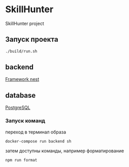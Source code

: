 # SkillHunter
SkillHunter project

## Запуск проекта
```sh
./build/run.sh
```

## backend 
[Framework nest](https://nestjs.com/)

## database 
[PostgreSQL](https://www.postgresql.org)

### Запуск команд
переход в терминал образа
```sh
docker-compose run backend sh
```
затем доступны команды, например форматирование
```sh
npm run format
```


